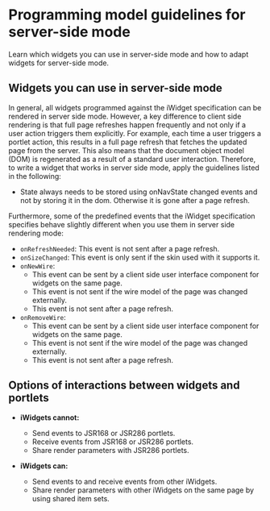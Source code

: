 # Programming model guidelines for server-side mode

Learn which widgets you can use in server-side mode and how to adapt widgets for server-side mode.

## Widgets you can use in server-side mode

In general, all widgets programmed against the iWidget specification can be rendered in server side mode. However, a key difference to client side rendering is that full page refreshes happen frequently and not only if a user action triggers them explicitly. For example, each time a user triggers a portlet action, this results in a full page refresh that fetches the updated page from the server. This also means that the document object model \(DOM\) is regenerated as a result of a standard user interaction. Therefore, to write a widget that works in server side mode, apply the guidelines listed in the following:

-   State always needs to be stored using onNavState changed events and not by storing it in the dom. Otherwise it is gone after a page refresh.

Furthermore, some of the predefined events that the iWidget specification specifies behave slightly different when you use them in server side rendering mode:

-   `onRefreshNeeded`: This event is not sent after a page refresh.
-   `onSizeChanged`: This event is only sent if the skin used with it supports it.
-   `onNewWire`:
    -   This event can be sent by a client side user interface component for widgets on the same page.
    -   This event is not sent if the wire model of the page was changed externally.
    -   This event is not sent after a page refresh.
-   `onRemoveWire`:
    -   This event can be sent by a client side user interface component for widgets on the same page.
    -   This event is not sent if the wire model of the page was changed externally.
    -   This event is not sent after a page refresh.

## Options of interactions between widgets and portlets

-   **iWidgets cannot:**

    -   Send events to JSR168 or JSR286 portlets.
    -   Receive events from JSR168 or JSR286 portlets.
    -   Share render parameters with JSR286 portlets.
-   **iWidgets can:**

    -   Send events to and receive events from other iWidgets.
    -   Share render parameters with other iWidgets on the same page by using shared item sets.


